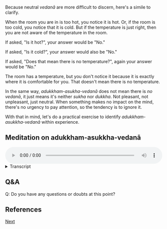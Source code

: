 Because neutral *vedanā* are more difficult to discern, here's a simile to clarify. 

When the room you are in is too hot, you notice it is hot. Or, if the room is too cold, you notice that it is cold. But if the temperature is just right, then you are not aware of the temperature in the room. 

If asked, "Is it hot?", your answer would be "No." 

If asked, "Is it cold?", your answer would also be "No." 

If asked, "Does that mean there is no temperature?", again your answer would be "No." 

The room has a temperature, but you don't notice it because it is exactly where it is comfortable for you. That doesn't mean there is no temperature.

In the same way, *adukkham-asukha-vedanā* does not mean there is *no* *vedanā*, it just means it's neither *sukha* nor *dukkha*. Not pleasant, not unpleasant, just neutral. When something makes no impact on the mind, there's no urgency to pay attention, so the tendency is to ignore it.

With that in mind, let's do a practical exercise to identify *adukkham-asukkha-vedanā* within experience.

## Meditation on adukkham-asukkha-vedanā


<audio controls style="width: 100%; max-width: 600px;">
    <source src="assets/audio/05-03-adukkham-asukha-vedana.mp3" type="audio/mpeg">
</audio>



<details>
<summary>Transcript</summary>

This is an exercise to learn to recognise _adukkham-asukha-vedanā_, the neutral feeling tone coming from experience of each of the six senses.

For this exercise, there is no need to get up and walk around, as neutral *vedanā* are available everywhere. They are *by far* the most common type of *vedanā* arising from experience.

What we are focusing on, _adukkham-asukha-vedanā_, is the neutral *vedanā* which occurs with any experience — the **neither-pleasant-nor-unpleasant** quality of the experience itself. It comes so fast that it seems to be packaged together with the experience. It is immediate, experienceable, requires no thought or artificial analysis.

---
## Eye

Let's pay attention to _adukkham-asukha-vedanā_ resulting from seeing.

Take a look around you and notice anything that you see that is neither pleasant nor unpleasant, something that the sight of gives you no strong feeling either way.

Look around. You might see a wall, the floor, the ceiling, a door, a windowpane, usual everyday objects, a shoe, a stone, a plant, some grass, a power line, a piece of plastic, a stick, etc.

Find anything that, from the sight of it, gives you no pleasant or unpleasant feeling.

---
The neutral tone of seeing is very simple, it's something that we experience thousands of times a day. It is *by far* the most common types of response to experience. But it is very subtle—even more subtle than pleasant or unpleasant *vedanā*—and because it is so subtle, the tendency is to ignore it completely.

Normally we are focused on the objects of seeing. Now we're specifically zooming in and focusing on the _neutral tone_ which occurs when seeing — not the sight itself.

As you recognise the neutral tone, note to yourself, _adukkham-asukha-vedanā_, or _neva_, or neither, or neutral, whatever language is natural for you.

Once you have identified the _adukkham-asukha-vedanā_ from this sight, move on. Find another sight which gives the same neutral tone when seen.

Learn to identify this neutral tone that arises from seeing a sight.

---
## Ear

Now we're going to pay attention to _adukkham-asukha-vedanā_ resulting from hearing.

Listen carefully to every sound. Notice anything that you hear that is neither pleasant nor unpleasant, something that the sound of gives you no particular feeling.

Listen around. You might hear crickets, footsteps, a door closing, wind, passing traffic, distant voices, birds chirping, the hum of an appliance, an overhead fan, normal everyday sounds.

Find anything that, from the sound of it, gives you no pleasant or unpleasant feeling.

---

The neutral tone of hearing is very simple, it's something that we experience thousands of times a day. It is *by far* the most common types of response to experience. But it is very subtle—even more subtle than pleasant or unpleasant *vedanā*—and because it is so subtle, the tendency is to ignore it completely.

Normally we are focused on the objects of hearing. Now we're specifically zooming in and focusing on the _neutral tone_ which occurs when hearing.

As you recognise the neutral tone, note to yourself, _adukkham-asukha-vedanā_, or _neva_, or neither, or neutral, whatever language is natural for you.

Once you have identified the _adukkham-asukha-vedanā_ from this sound, move on. Find another sound which gives the same neutral tone when heard.

Learn to identify this neutral tone that arises from hearing a sound.

---
## Nose

Now we're going to pay attention to _adukkham-asukha-vedanā_ resulting from smelling.

Notice anything that you smell that is neither pleasant nor unpleasant, something that the smell of gives you no significant feeling.

Sniff around. You might smell your own skin, the smell of your own breath in the nostrils, the air in your room, paper or fabrics, etc.

Find anything that, from the smell of it, gives you no pleasant or unpleasant feeling.

---

The neutral tone of smelling is very simple, it's something that we experience thousands of times a day. It is *by far* the most common types of response to experience. But it is very subtle—even more subtle than pleasant or unpleasant *vedanā*—and because it is so subtle, the tendency is to ignore it completely.

Normally we are focused on the objects of smelling. Now we're specifically zooming in and focusing on the _neutral tone_ that comes from smelling — not the smell itself.

As you recognise the neutral tone, note to yourself, _adukkham-asukha-vedanā_, or _neva_, or neither, or neutral, whatever language is natural for you.

Once you have identified the _adukkham-asukha-vedanā_ from this smell, move on. Find another odour which gives the same neutral tone when smelled.

Learn to identify this neutral tone that arises from smelling a scent.

---
## Tongue

Now we're going to pay attention to _adukkham-asukha-vedanā_ resulting from taste.

Notice anything that you taste that is neither pleasant nor unpleasant, something that gives you no significant feeling.

Find something to taste — anything that gives no strong flavour, no sense of enjoyment or disgust. The taste of your mouth right now, plain rice, plain water, any food that you find neither tasty nor unpleasant.

Find anything that, from the taste of it, gives you no pleasant or unpleasant feeling.

---

The neutral tone of tasting is very simple, it's something that we experience thousands of times a day. It is *by far* the most common types of response to experience. But it is very subtle—even more subtle than pleasant or unpleasant *vedanā*—and because it is so subtle, the tendency is to ignore it completely.

Normally we are focused on the objects of tasting. Now we're specifically zooming in and focusing on the _neutral tone_ which occurs when tasting — not the taste itself.

As you recognise the neutral tone, note to yourself, _adukkham-asukha-vedanā_, or _neva_, or neither, or neutral, whatever language is natural for you.

Once you have identified the _adukkham-asukha-vedanā_ from this taste, move on. Find another flavour which gives the same neutral tone when tasted.

Learn to identify this neutral tone that arises from tasting a flavour.

---
## Body

Now we're going to pay attention to _adukkham-asukha-vedanā_ resulting from physical experience.

The body is always full of **neutral sensations**.

Notice any physical sensation that you feel that is neither pleasant nor unpleasant, something that the sensation of gives you **no significant feeling**.

It might be the feeling of your clothes resting on your skin, the contact of your foot with the ground, the air touching your arms, room temperature, the feeling of walking, standing, sitting, lying, the weight of your limbs, the position of your tongue, the breath at your nostrils, etc.

Find anything that, from the physical sensation of it, gives you no pleasant or unpleasant feeling.

---

The neutral tone of physical sensation is very simple, it's something that we experience thousands of times a day. It is *by far* the most common types of response to experience. But it is very subtle—even more subtle than pleasant or unpleasant *vedanā*—and because it is so subtle, the tendency is to ignore it completely.

Normally we are focused on the objects of physical sensation. Now we're specifically zooming in and focusing on the _neutral tone_ which occurs when feeling a sensation — not the sensation itself.

As you recognise the neutral tone, note to yourself, _adukkham-asukha-vedanā_, or _neva_, or neither, or neutral, whatever language is natural for you.

Once you have identified the _adukkham-asukha-vedanā_ from this physical sensation, move on. Find another sensation which gives the same neutral tone when felt.

Learn to identify this neutral tone that arises from feeling a physical sensation.

---
## Mind

Now we're going to pay attention to _adukkham-asukha-vedanā_ resulting from mental experience.

Notice anything in the mind that is neither pleasant nor unpleasant, something that the thought of gives you no significant feeling.

If there is no obvious neutral sensation in the mind, then gently bring one up. Think of a fact, whats the capital of your country, a task you’ve already completed, a neutral conversation, the number twenty seven, a generic object, a memory with no emotive content, etc.

There are so many mental experiences that result in _adukkham-asukha-vedanā_.

Find anything that, from the thought of it, gives you no pleasant or unpleasant feeling.

---

The neutral tone of mental experience is very simple, it's something that we experience thousands of times a day. It is *by far* the most common types of response to experience. But it is very subtle—even more subtle than pleasant or unpleasant *vedanā*—and because it is so subtle, the tendency is to ignore it completely.

Normally we are focused on the mood, thought or story in our mind. Now we're specifically zooming in and focusing on the _neutral tone_ which occurs when knowing — not the mood or thought itself.

As you recognise the neutral tone, note to yourself, _adukkham-asukha-vedanā_, or _neva_, or neither, or neutral, whatever language is natural for you.

Once you have identified the _adukkham-asukha-vedanā_ from this mental experience, move on. Find another thought which gives the same neutral tone.

Learn to identify this neutral tone that arises from knowing a mental experience.

---
## Open Awareness

Now we're going to come back to open awareness, and pay attention to _adukkham-asukha-vedanā_ resulting from _any_ experience.

Know whatever is happening in the six sense fields right here, right now.

Find anything that, from the experience of it, gives you no pleasant or unpleasant feeling.

---

The neutral tone of experience is very simple, it's something that we experience thousands of times a day. It is *by far* the most common types of response to experience. But it is very subtle—even more subtle than pleasant or unpleasant *vedanā*—and because it is so subtle, the tendency is to ignore it completely.

Normally we are focused on the objects of experience. Now we're specifically zooming in and focusing on the _neutral tone_ which occurs when experiencing — not the experience itself.

As you recognise the neutral tone, note to yourself, _adukkham-asukha-vedanā_, or _neva_, or neither, or neutral, whatever language is natural for you.

Once you have identified the _adukkham-asukha-vedanā_ from this experience, move on. Find another experience which gives the same neutral tone when experienced.

Learn to identify this neutral tone that arises from experience.

---

Spend some time noticing the neutral tone that comes from any six sense experience — the absence of attraction or aversion, the flatness, the ordinariness of something happening.

The Pāḷi for this is _adukkham-asukha-vedanā_, neutral *vedanā*.

Learn to identify this as it is happening.

</details>

## Q&A

Q: Do you have any questions or doubts at this point?

## References



<a href="5.4. Three Types of Vedanā.html">Next</a>

